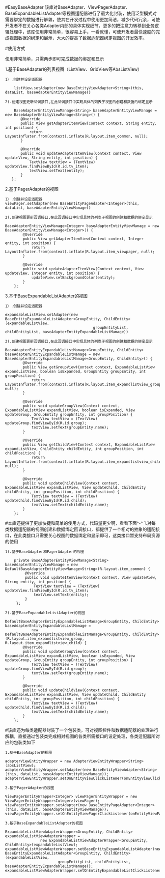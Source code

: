 #EasyBaseAdapter
  该库对BaseAdapter、ViewPagerAdapter、BaseExpandableListAdapter等视图适配器进行了最大化封装，使用泛型模式对需要绑定的数据进行解耦，使其在开发过程中使用更加简洁，减少代码冗余，可使开发者不在关心各类Adapter内部的具体实现细节，更多的把注意力转移到业务逻辑处理中，该库使用非常简单，很容易上手，一看就懂，可使开发者最快速度的完成视图数据的绑定和展示，大大的提高了数据适配器绑定视图的开发效率。

#使用方式

使用非常简单，只需两步即可完成数据的绑定和显示

 1.基于BaseAdapter的列表视图（ListView、GridView等AbsListView）
 
    1）.创建并设定适配器
   
        listView.setAdapter(new BaseEntityViewAdapter<String>(this, dataList, baseAdapterEntityViewManage))
   
    2).创建视图更新回调接口,在此回调接口中实现具体的列表子视图的创建和数据的绑定显示
   
        BaseAdapterEntityViewManage<String> baseAdapterEntityViewManage = new BaseAdapterEntityViewManage<String>() {
           @Override
           public View getAdapterItemView(Context context, String entity, int position) {
               return LayoutInflater.from(context).inflate(R.layout.item_common, null);
           }
   
           @Override
           public void updateAdapterItemView(Context context, View updateView, String entity, int position) {
               TextView textView = (TextView) updateView.findViewById(R.id.tv_item);
               textView.setText(entity);
           }
       };
 
   2.基于PagerAdapter的视图
   
    1）.创建并设定适配器
    viewPager.setAdapter(new BaseEntityPageAdapter<Integer>(this, dataList, baseAdapterEntityViewManage))
    
    2).创建视图更新回调接口,在此回调接口中实现具体的列表子视图的创建和数据的绑定显示
    
    BaseAdapterEntityViewManage<Integer> baseAdapterEntityViewManage = new BaseAdapterEntityViewManage<Integer>() {
            @Override
            public View getAdapterItemView(Context context, Integer entity, int position) {
                return LayoutInflater.from(context).inflate(R.layout.item_viewpager, null);
            }
    
            @Override
            public void updateAdapterItemView(Context context, View updateView, Integer entity, int position) {
                updateView.setBackgroundColor(entity);
            }
        };
        
   3.基于BaseExpandableListAdapter的视图
   
    1）.创建并设定适配器
    
    expandableListView.setAdapter(new BaseEntityExpandableListAdapter<GroupEntity, ChildEntity>(expandableListView,
                                            groupEntityList, childEntityList, baseAdapterEntityExpandableListManage))
                                            
    2).创建视图更新回调接口,在此回调接口中实现具体的列表子视图的创建和数据的绑定显示
    
    BaseAdapterEntityExpandableListManage<GroupEntity, ChildEntity> baseAdapterEntityExpandableListManage = new BaseAdapterEntityExpandableListManage<GroupEntity, ChildEntity>() {
            @Override
            public View getGroupView(Context context, ExpandableListView expandListView, boolean isExpanded, GroupEntity groupEntity, int groupPosition) {
                return LayoutInflater.from(context).inflate(R.layout.item_expandlistview_group, null);
            }
    
            @Override
            public void updateGroupView(Context context, ExpandableListView expandListView, boolean isExpanded, View updateGroup, GroupEntity groupEntity, int groupPosition) {
                TextView textView = (TextView) updateGroup.findViewById(R.id.group);
                textView.setText(groupEntity.name);
            }
    
            @Override
            public View getChildView(Context context, ExpandableListView expandListView, ChildEntity childEntity, int groupPosition, int childPosition) {
                return LayoutInflater.from(context).inflate(R.layout.item_expandlistview_child, null);
            }
    
            @Override
            public void updateChildView(Context context, ExpandableListView expandListView, View updateChild, ChildEntity childEntity, int groupPosition, int childPosition) {
                TextView textView = (TextView) updateChild.findViewById(R.id.child);
                textView.setText(childEntity.name);
            }
        };
        
        
#本库还提供了更加快捷和简单的使用方式，代码量更少啊，看看下面^-^
1.对每类数据适配器的视图创建和数据绑定回调接口，都提供了一个相对的抽象的适配接口，在此类接口只需要关心视图的数据绑定和显示即可，这类接口暂支持布局资源的使用
  
    1).基于BaseAdapter和PagerAdapter的视图
    
        private BaseAdapterEntityViewManage<String> baseAdapterEntityViewManage = new DefaultBaseAdapterEntityViewManage<String>(R.layout.item_common) {
             @Override
             public void updateItemView(Context context, View updateView, String entity, int position) {
                 TextView textView = (TextView) updateView.findViewById(R.id.tv_item);
                 textView.setText(entity);
             }
         };
         
    2).基于BaseExpandableListAdapter的视图
    
    DefaultBaseAdapterEntityExpandableListManage<GroupEntity, ChildEntity> baseAdapterEntityExpandableListManage =
                new DefaultBaseAdapterEntityExpandableListManage<GroupEntity, ChildEntity>(R.layout.item_expandlistview_group, R.layout.item_expandlistview_child) {
            @Override
            public void updateGroupView(Context context, ExpandableListView expandListView, boolean isExpanded, View updateGroup, GroupEntity groupEntity, int groupPosition) {
                TextView textView = (TextView) updateGroup.findViewById(R.id.group);
                textView.setText(groupEntity.name);
            }
 
            @Override
            public void updateChildView(Context context, ExpandableListView expandListView, View updateChild, ChildEntity childEntity, int groupPosition, int childPosition) {
                TextView textView = (TextView) updateChild.findViewById(R.id.child);
                textView.setText(childEntity.name);
            }
        };


#该库还为每类适配器封装了一个包装类，可对视图控件和数据适配器的处理进行解耦，直接通过包装类完成相对视图的各类所需接口的设定处理，各类适配器所对应的包装类如下
    
    1.基于BaseAdapter的视图
    
    adapterViewEntityWrapper = new AdapterViewEntityWrapper<String>(absListView);
    adapterViewEntityWrapper.setAdapter(new BaseEntityViewAdapter<String>(this, dataList, baseAdapterEntityViewManage));
    adapterViewEntityWrapper.setOnEntityViewClickListener(onEntityViewClickListener);
    
    2.基于PagerAdapter的视图
    
    ViewPagerEntityWrapper<Integer> viewPagerEntityWrapper = new ViewPagerEntityWrapper<Integer>(viewPager);
    viewPagerEntityWrapper.setAdapter(new BaseEntityPageAdapter<Integer>(this, dataList, baseAdapterEntityViewManage));
    viewPagerEntityWrapper.setOnEntityViewPagerClickListener(onEntityViewPagerClickListener);
    
    3.基于BaseExpandableListAdapter的视图
    
    ExpandableListViewAdapterWrapper<GroupEntity, ChildEntity> expandableListViewAdapterWrapper =
                    new ExpandableListViewAdapterWrapper<GroupEntity, ChildEntity>(expandableListView);
    expandableListViewAdapterWrapper.setBaseEntityExpandableListAdapter(new BaseEntityExpandableListAdapter<GroupEntity, ChildEntity>(expandableListView,
                            groupEntityList, childEntityList, baseAdapterEntityExpandableListManage));
    expandableListViewAdapterWrapper.setOnEntityExpandableListClickListener(onEntityExpandableListClickListener);